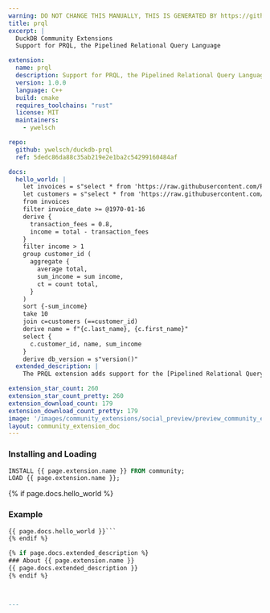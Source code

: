 ```yaml
---
warning: DO NOT CHANGE THIS MANUALLY, THIS IS GENERATED BY https://github/duckdb/community-extensions repository, check README there
title: prql
excerpt: |
  DuckDB Community Extensions
  Support for PRQL, the Pipelined Relational Query Language

extension:
  name: prql
  description: Support for PRQL, the Pipelined Relational Query Language
  version: 1.0.0
  language: C++
  build: cmake
  requires_toolchains: "rust"
  license: MIT
  maintainers:
    - ywelsch

repo:
  github: ywelsch/duckdb-prql
  ref: 5dedc86da88c35ab219e2e1ba2c54299160484af

docs:
  hello_world: |
    let invoices = s"select * from 'https://raw.githubusercontent.com/PRQL/prql/0.8.0/prql-compiler/tests/integration/data/chinook/invoices.csv'"
    let customers = s"select * from 'https://raw.githubusercontent.com/PRQL/prql/0.8.0/prql-compiler/tests/integration/data/chinook/customers.csv'"
    from invoices
    filter invoice_date >= @1970-01-16
    derive {
      transaction_fees = 0.8,
      income = total - transaction_fees
    }
    filter income > 1
    group customer_id (
      aggregate {
        average total,
        sum_income = sum income,
        ct = count total,
      }
    )
    sort {-sum_income}
    take 10
    join c=customers (==customer_id)
    derive name = f"{c.last_name}, {c.first_name}"
    select {
      c.customer_id, name, sum_income
    }
    derive db_version = s"version()"
  extended_description: |
    The PRQL extension adds support for the [Pipelined Relational Query Language](https://prql-lang.org).

extension_star_count: 260
extension_star_count_pretty: 260
extension_download_count: 179
extension_download_count_pretty: 179
image: '/images/community_extensions/social_preview/preview_community_extension_prql.png'
layout: community_extension_doc
---
```


### Installing and Loading
```sql
INSTALL {{ page.extension.name }} FROM community;
LOAD {{ page.extension.name }};
```

{% if page.docs.hello_world %}
### Example
```sql
{{ page.docs.hello_world }}```
{% endif %}

{% if page.docs.extended_description %}
### About {{ page.extension.name }}
{{ page.docs.extended_description }}
{% endif %}



---

